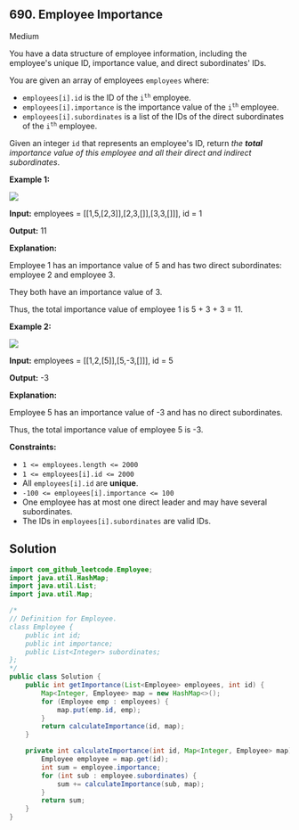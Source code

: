 ## 690\. Employee Importance

Medium

You have a data structure of employee information, including the employee's unique ID, importance value, and direct subordinates' IDs.

You are given an array of employees `employees` where:

*   `employees[i].id` is the ID of the <code>i<sup>th</sup></code> employee.
*   `employees[i].importance` is the importance value of the <code>i<sup>th</sup></code> employee.
*   `employees[i].subordinates` is a list of the IDs of the direct subordinates of the <code>i<sup>th</sup></code> employee.

Given an integer `id` that represents an employee's ID, return _the **total** importance value of this employee and all their direct and indirect subordinates_.

**Example 1:**

![](https://assets.leetcode.com/uploads/2021/05/31/emp1-tree.jpg)

**Input:** employees = [[1,5,[2,3]],[2,3,[]],[3,3,[]]], id = 1

**Output:** 11

**Explanation:**

Employee 1 has an importance value of 5 and has two direct subordinates: employee 2 and employee 3.

They both have an importance value of 3.

Thus, the total importance value of employee 1 is 5 + 3 + 3 = 11. 

**Example 2:**

![](https://assets.leetcode.com/uploads/2021/05/31/emp2-tree.jpg)

**Input:** employees = [[1,2,[5]],[5,-3,[]]], id = 5

**Output:** -3

**Explanation:**

Employee 5 has an importance value of -3 and has no direct subordinates.

Thus, the total importance value of employee 5 is -3. 

**Constraints:**

*   `1 <= employees.length <= 2000`
*   `1 <= employees[i].id <= 2000`
*   All `employees[i].id` are **unique**.
*   `-100 <= employees[i].importance <= 100`
*   One employee has at most one direct leader and may have several subordinates.
*   The IDs in `employees[i].subordinates` are valid IDs.

## Solution

```java
import com_github_leetcode.Employee;
import java.util.HashMap;
import java.util.List;
import java.util.Map;

/*
// Definition for Employee.
class Employee {
    public int id;
    public int importance;
    public List<Integer> subordinates;
};
*/
public class Solution {
    public int getImportance(List<Employee> employees, int id) {
        Map<Integer, Employee> map = new HashMap<>();
        for (Employee emp : employees) {
            map.put(emp.id, emp);
        }
        return calculateImportance(id, map);
    }

    private int calculateImportance(int id, Map<Integer, Employee> map) {
        Employee employee = map.get(id);
        int sum = employee.importance;
        for (int sub : employee.subordinates) {
            sum += calculateImportance(sub, map);
        }
        return sum;
    }
}
```